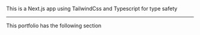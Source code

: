 This is a Next.js app using TailwindCss and Typescript for type safety

---
This portfolio has the following section
